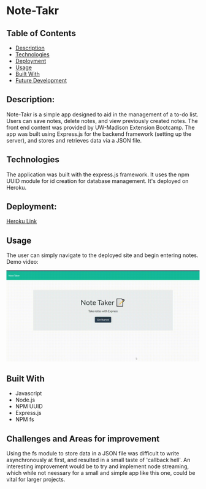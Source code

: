 # Note-Takr



## Table of Contents
* [Description](#description)
* [Technologies](#technologies)
* [Deployment](#deployment)
* [Usage](#usage)
* [Built With](#built-with)
* [Future Development](#future-development)



## Description:
Note-Takr is a simple app designed to aid in the management of a to-do list. Users can save notes, delete notes, and view previously created notes. The front end content was provided by UW-Madison Extension Bootcamp. The app was built using Express.js for the backend framework (setting up the server), and stores and retrieves data via a JSON file.



## Technologies
The application was built with the express.js framework. It uses the npm UUID module for id creation for database management. It's deployed on Heroku.




## Deployment:
[Heroku Link](https://radiant-falls-74608.herokuapp.com/)




## Usage
The user can simply navigate to the deployed site and begin entering notes.
Demo video: 




![Demo Video](notetakr.gif)






## Built With
 - Javascript
 - Node.js
 - NPM UUID
 - Express.js
 - NPM fs



## Challenges and Areas for improvement
Using the fs module to store data in a JSON file was difficult to write asynchronously at first, and resulted in a small taste of 'callback hell'. An interesting improvement would be to try and implement node streaming, which while not neessary for a small and simple app like this one, could be vital for larger projects.
 


